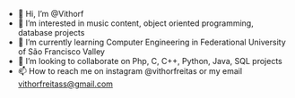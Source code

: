- 👋 Hi, I’m @Vithorf
- 👀 I’m interested in music content, object oriented programming, database projects 
- 🌱 I’m currently learning Computer Engineering in Federational University of São Francisco Valley
- 💞️ I’m looking to collaborate on Php, C, C++, Python, Java, SQL projects 
- 📫 How to reach me on instagram @vithorfreitas or my email vithorfreitass@gmail.com

